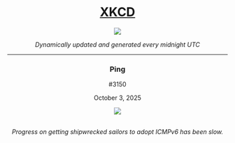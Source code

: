 
<h1 align="center"><a href="https://xkcd.com">XKCD</a></h1>
<div align="center">
    <img src="https://img.shields.io/github/last-commit/ShashashankThakur/XKCD?label=last%20updated" />
</div>

<p align="center"><i>Dynamically updated and generated every midnight UTC</i></p>
<hr>
<div align="center">
    <h3><strong>Ping</strong></h3>
    <p>#3150</p>
    <p>October 3, 2025</p>
    <img src="https://imgs.xkcd.com/comics/ping.png">
    <br></br>
    <p><i>Progress on getting shipwrecked sailors to adopt ICMPv6 has been slow.</i></p>
</div>
